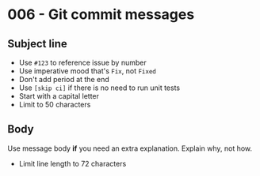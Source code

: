 # 006 - Git commit messages


## Subject line

- Use `#123` to reference issue by number
- Use imperative mood that's `Fix`, not `Fixed`
- Don't add period at the end
- Use `[skip ci]` if there is no need to run unit tests
- Start with a capital letter
- Limit to 50 characters

## Body

Use message body **if** you need an extra explanation. Explain why, not how.

- Limit line length to 72 characters
